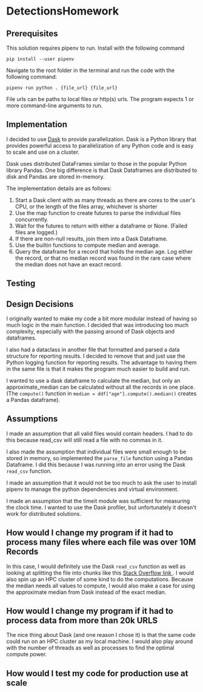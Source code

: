 # DetectionsHomework

## Prerequisites

This solution requires pipenv to run. Install with the following command

```
pip install --user pipenv
```

Navigate to the root folder in the terminal and run the code with the following command:

```
pipenv run python . {file_url} {file_url}
```

File urls can be paths to local files or http(s) urls. The program expects 1 or more command-line arguments to run.

## Implementation

I decided to use <a href="https://docs.dask.org/en/stable/"> Dask</a> to provide parallelization. Dask is a Python library that provides powerful access to parallelization of any Python code and is easy to scale and use on a cluster.

Dask uses distributed DataFrames similar to those in the popular Python library Pandas. One big difference is that Dask Dataframes are distributed to disk and Pandas are stored in-memory.

The implementation details are as follows:

<ol>
<li>Start a Dask client with as many threads as there are cores to the user's CPU, or the length of the files array, whichever is shorter</li>
<li>Use the map function to create futures to parse the individual files concurrently.</li>
<li>Wait for the futures to return with either a dataframe or None. (Failed files are logged.)</li>
<li>If there are non-null results, join them into a Dask Dataframe.</li>
<li>Use the builtin functions to compute median and average.</li>
<li>Query the dataframe for a record that holds the median age. Log either the record, or that no median record was found in the rare case where the median does not have an exact record.</li>
</ol>

## Testing

## Design Decisions

I originally wanted to make my code a bit more modular instead of having so much logic in the main function. I decided that was introducing too much complexity, especially with the passing around of Dask objects and dataframes.

I also had a dataclass in another file that formatted and parsed a data structure for reporting results. I decided to remove that and just use the Python logging function for reporting results. The advantage to having them in the same file is that it makes the program much easier to build and run.

I wanted to use a dask dataframe to calculate the median, but only an approximate_median can be calculated without all the records in one place. (The `compute()` function in `median = ddf["age"].compute().median()` creates a Pandas dataframe).

## Assumptions

I made an assumption that all valid files would contain headers. I had to do this because read_csv will still read a file with no commas in it.

I also made the assumption that individual files were small enough to be stored in memory, so implemented the `parse_file` function using a Pandas Dataframe. I did this because I was running into an error using the Dask `read_csv` function.

I made an assumption that it would not be too much to ask the user to install pipenv to manage the python dependencies and virtual environment.

I made an assumption that the timeit module was sufficient for measuring the clock time. I wanted to use the Dask profiler, but unfortunately it doesn't work for distributed solutions.

## How would I change my program if it had to process many files where each file was over 10M Records

In this case, I would definitely use the Dask `read_csv` function as well as looking at splitting the file into chunks like this <a href="https://stackoverflow.com/questions/65890030/how-to-split-a-large-csv-file-using-dask/65944272#65944272">Stack Overflow link </a>.
I would also spin up an HPC cluster of some kind to do the computations. Because the median needs all values to compute, I would also make a case for using the approximate median from Dask instead of the exact median.

## How would I change my program if it had to process data from more than 20k URLS

The nice thing about Dask (and one reason I chose it) is that the same code could run on an HPC cluster as my local machine. I would also play around with the number of threads as well as processes to find the optimal compute power.

## How would I test my code for production use at scale
